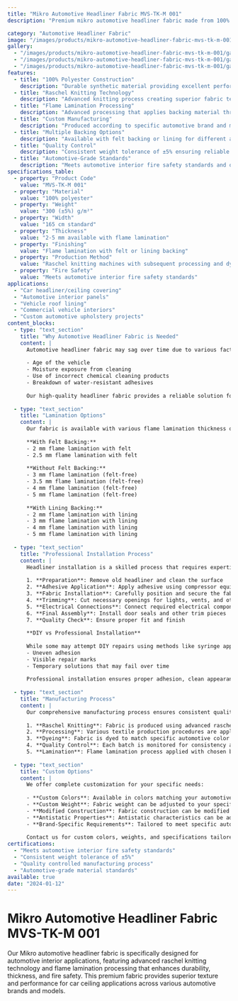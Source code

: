 ```yaml
---
title: "Mikro Automotive Headliner Fabric MVS-TK-M 001"
description: "Premium mikro automotive headliner fabric made from 100% polyester with raschel knitting and flame lamination processing for enhanced durability and fire safety"

category: "Automotive Headliner Fabric"
image: "/images/products/mikro-automotive-headliner-fabric-mvs-tk-m-001/featured.png"
gallery:
  - "/images/products/mikro-automotive-headliner-fabric-mvs-tk-m-001/gallery/1.png"
  - "/images/products/mikro-automotive-headliner-fabric-mvs-tk-m-001/gallery/2.png"
  - "/images/products/mikro-automotive-headliner-fabric-mvs-tk-m-001/gallery/3.png"
features:
  - title: "100% Polyester Construction"
    description: "Durable synthetic material providing excellent performance and longevity"
  - title: "Raschel Knitting Technology"
    description: "Advanced knitting process creating superior fabric texture and structure"
  - title: "Flame Lamination Processing"
    description: "Advanced processing that applies backing material through controlled burning for enhanced safety"
  - title: "Custom Manufacturing"
    description: "Produced according to specific automotive brand and model requirements"
  - title: "Multiple Backing Options"
    description: "Available with felt backing or lining for different applications"
  - title: "Quality Control"
    description: "Consistent weight tolerance of ±5% ensuring reliable performance"
  - title: "Automotive-Grade Standards"
    description: "Meets automotive interior fire safety standards and quality requirements"
specifications_table:
  - property: "Product Code"
    value: "MVS-TK-M 001"
  - property: "Material"
    value: "100% polyester"
  - property: "Weight"
    value: "300 (±5%) g/m²"
  - property: "Width"
    value: "165 cm standard"
  - property: "Thickness"
    value: "2-5 mm available with flame lamination"
  - property: "Finishing"
    value: "Flame lamination with felt or lining backing"
  - property: "Production Method"
    value: "Raschel knitting machines with subsequent processing and dyeing"
  - property: "Fire Safety"
    value: "Meets automotive interior fire safety standards"
applications:
  - "Car headliner/ceiling covering"
  - "Automotive interior panels"
  - "Vehicle roof lining"
  - "Commercial vehicle interiors"
  - "Custom automotive upholstery projects"
content_blocks:
  - type: "text_section"
    title: "Why Automotive Headliner Fabric is Needed"
    content: |
      Automotive headliner fabric may sag over time due to various factors:
      
      - Age of the vehicle
      - Moisture exposure from cleaning
      - Use of incorrect chemical cleaning products
      - Breakdown of water-resistant adhesives
      
      Our high-quality headliner fabric provides a reliable solution for headliner restoration and replacement projects.
  
  - type: "text_section"
    title: "Lamination Options"
    content: |
      Our fabric is available with various flame lamination thickness options:
      
      **With Felt Backing:**
      - 2 mm flame lamination with felt
      - 2.5 mm flame lamination with felt
      
      **Without Felt Backing:**
      - 3 mm flame lamination (felt-free)
      - 3.5 mm flame lamination (felt-free)
      - 4 mm flame lamination (felt-free)
      - 5 mm flame lamination (felt-free)
      
      **With Lining Backing:**
      - 2 mm flame lamination with lining
      - 3 mm flame lamination with lining
      - 4 mm flame lamination with lining
      - 5 mm flame lamination with lining
  
  - type: "text_section"
    title: "Professional Installation Process"
    content: |
      Headliner installation is a skilled process that requires expertise:
      
      1. **Preparation**: Remove old headliner and clean the surface
      2. **Adhesive Application**: Apply adhesive using compressor equipment
      3. **Fabric Installation**: Carefully position and secure the fabric
      4. **Trimming**: Cut necessary openings for lights, vents, and other fixtures
      5. **Electrical Connections**: Connect required electrical components
      6. **Final Assembly**: Install door seals and other trim pieces
      7. **Quality Check**: Ensure proper fit and finish
      
      **DIY vs Professional Installation**
      
      While some may attempt DIY repairs using methods like syringe application of adhesives, we recommend professional installation for best results. DIY methods may result in:
      - Uneven adhesion
      - Visible repair marks
      - Temporary solutions that may fail over time
      
      Professional installation ensures proper adhesion, clean appearance, and long-lasting results.
  
  - type: "text_section"
    title: "Manufacturing Process"
    content: |
      Our comprehensive manufacturing process ensures consistent quality:
      
      1. **Raschel Knitting**: Fabric is produced using advanced raschel knitting machines
      2. **Processing**: Various textile production procedures are applied
      3. **Dyeing**: Fabric is dyed to match specific automotive color requirements
      4. **Quality Control**: Each batch is monitored for consistency and quality
      5. **Lamination**: Flame lamination process applied with chosen backing material
  
  - type: "text_section"
    title: "Custom Options"
    content: |
      We offer complete customization for your specific needs:
      
      - **Custom Colors**: Available in colors matching your automotive brand requirements
      - **Custom Weight**: Fabric weight can be adjusted to your specifications
      - **Modified Construction**: Fabric construction can be modified for specific applications
      - **Antistatic Properties**: Antistatic characteristics can be added upon request
      - **Brand-Specific Requirements**: Tailored to meet specific automotive manufacturer standards
      
      Contact us for custom colors, weights, and specifications tailored to your automotive project requirements.
certifications:
  - "Meets automotive interior fire safety standards"
  - "Consistent weight tolerance of ±5%"
  - "Quality controlled manufacturing process"
  - "Automotive-grade material standards"
available: true
date: "2024-01-12"
---
```


# Mikro Automotive Headliner Fabric MVS-TK-M 001

Our Mikro automotive headliner fabric is specifically designed for automotive interior applications, featuring advanced raschel knitting technology and flame lamination processing that enhances durability, thickness, and fire safety. This premium fabric provides superior texture and performance for car ceiling applications across various automotive brands and models. 